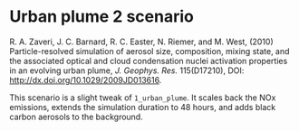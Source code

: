 
# Urban plume 2 scenario

R. A. Zaveri, J. C. Barnard, R. C. Easter, N. Riemer, and M. West, (2010) Particle-resolved simulation of aerosol size, composition, mixing state, and the associated optical and cloud condensation nuclei activation properties in an evolving urban plume, _J. Geophys. Res._ 115(D17210), DOI: <http://dx.doi.org/10.1029/2009JD013616>.

This scenario is a slight tweak of `1_urban_plume`. It scales back the NOx emissions, extends the simulation duration to 48 hours, and adds black carbon aerosols to the background.
